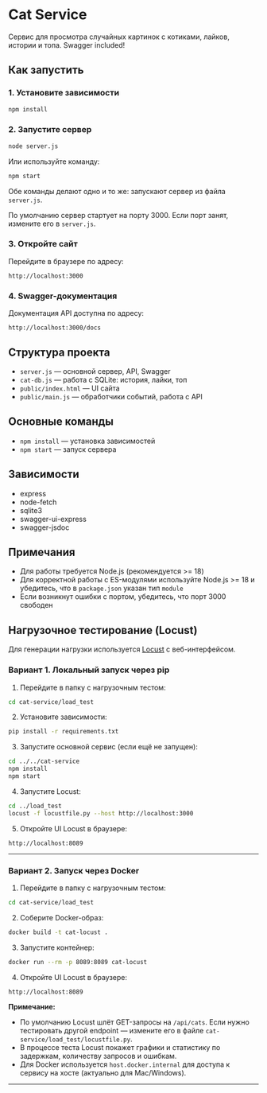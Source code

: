 # Cat Service

Сервис для просмотра случайных картинок с котиками, лайков, истории и топа. Swagger included!

## Как запустить

### 1. Установите зависимости

```bash
npm install
```

### 2. Запустите сервер

```bash
node server.js
```

Или используйте команду:

```bash
npm start
```

Обе команды делают одно и то же: запускают сервер из файла `server.js`.

По умолчанию сервер стартует на порту 3000. Если порт занят, измените его в `server.js`.

### 3. Откройте сайт

Перейдите в браузере по адресу:

```
http://localhost:3000
```

### 4. Swagger-документация

Документация API доступна по адресу:

```
http://localhost:3000/docs
```

## Структура проекта

- `server.js` — основной сервер, API, Swagger
- `cat-db.js` — работа с SQLite: история, лайки, топ
- `public/index.html` — UI сайта
- `public/main.js` — обработчики событий, работа с API

## Основные команды

- `npm install` — установка зависимостей
- `npm start` — запуск сервера

## Зависимости
- express
- node-fetch
- sqlite3
- swagger-ui-express
- swagger-jsdoc

## Примечания
- Для работы требуется Node.js (рекомендуется >= 18)
- Для корректной работы с ES-модулями используйте Node.js >= 18 и убедитесь, что в `package.json` указан тип `module`
- Если возникнут ошибки с портом, убедитесь, что порт 3000 свободен

## Нагрузочное тестирование (Locust)

Для генерации нагрузки используется [Locust](https://locust.io/) с веб-интерфейсом.

### Вариант 1. Локальный запуск через pip

1. Перейдите в папку с нагрузочным тестом:

```bash
cd cat-service/load_test
```

2. Установите зависимости:

```bash
pip install -r requirements.txt
```

3. Запустите основной сервис (если ещё не запущен):

```bash
cd ../../cat-service
npm install
npm start
```

4. Запустите Locust:

```bash
cd ../load_test
locust -f locustfile.py --host http://localhost:3000
```

5. Откройте UI Locust в браузере:

```
http://localhost:8089
```

---

### Вариант 2. Запуск через Docker

1. Перейдите в папку с нагрузочным тестом:

```bash
cd cat-service/load_test
```

2. Соберите Docker-образ:

```bash
docker build -t cat-locust .
```

3. Запустите контейнер:

```bash
docker run --rm -p 8089:8089 cat-locust
```

4. Откройте UI Locust в браузере:

```
http://localhost:8089
```

**Примечание:**
- По умолчанию Locust шлёт GET-запросы на `/api/cats`. Если нужно тестировать другой endpoint — измените его в файле `cat-service/load_test/locustfile.py`.
- В процессе теста Locust покажет графики и статистику по задержкам, количеству запросов и ошибкам.
- Для Docker используется `host.docker.internal` для доступа к сервису на хосте (актуально для Mac/Windows).

---
